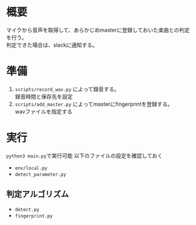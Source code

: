 # 概要
マイクから音声を取得して、あらかじめmasterに登録しておいた楽曲との判定を行う。  
判定できた場合は、slackに通知する。  

# 準備
1. `scripts/record_wav.py` によって録音する。  
    録音時間と保存先を設定
2. `scripts/add_master.py` によってmasterにfingerprintを登録する。  
    wavファイルを指定する

# 実行
`python3 main.py`で実行可能
以下のファイルの設定を確認しておく
- `env/local.py`
- `detect_parameter.py`

## 判定アルゴリズム
- `detect.py`
- `fingerprint.py`
